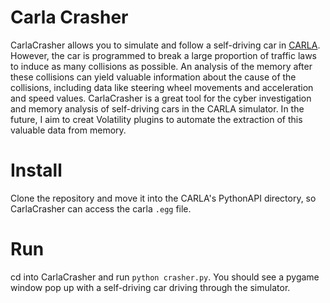 # Carla Crasher
CarlaCrasher allows you to simulate and follow a self-driving car in [CARLA](https://www.carla.org). However, the car is programmed to break a large proportion of traffic laws to induce as many collisions as possible. An analysis of the memory after these collisions can yield valuable information about the cause of the collisions, including data like steering wheel movements and acceleration and speed values. CarlaCrasher is a great tool for the cyber investigation and memory analysis of self-driving cars in the CARLA simulator. In the future, I aim to creat Volatility plugins to automate the extraction of this valuable data from memory.

# Install
Clone the repository and move it into the CARLA's PythonAPI directory, so CarlaCrasher can access the carla `.egg` file.

# Run
cd into CarlaCrasher and run `python crasher.py`. You should see a pygame window pop up with a self-driving car driving through the simulator.
